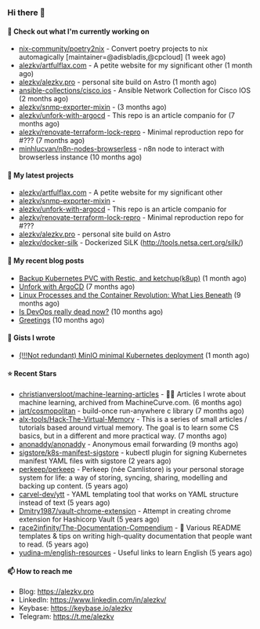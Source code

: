 ### Hi there 👋

#### 👷 Check out what I'm currently working on

- [nix-community/poetry2nix](https://github.com/nix-community/poetry2nix) - Convert poetry projects to nix automagically [maintainer=@adisbladis,@cpcloud]  (1 week ago)
- [alezkv/artfulflax.com](https://github.com/alezkv/artfulflax.com) - A petite website for my significant other (1 month ago)
- [alezkv/alezkv.pro](https://github.com/alezkv/alezkv.pro) - personal site build on Astro (1 month ago)
- [ansible-collections/cisco.ios](https://github.com/ansible-collections/cisco.ios) - Ansible Network Collection for Cisco IOS (2 months ago)
- [alezkv/snmp-exporter-mixin](https://github.com/alezkv/snmp-exporter-mixin) -  (3 months ago)
- [alezkv/unfork-with-argocd](https://github.com/alezkv/unfork-with-argocd) - This repo is an article companio for (7 months ago)
- [alezkv/renovate-terraform-lock-repro](https://github.com/alezkv/renovate-terraform-lock-repro) - Minimal reproduction repo for #??? (7 months ago)
- [minhlucvan/n8n-nodes-browserless](https://github.com/minhlucvan/n8n-nodes-browserless) - n8n node to interact with browserless instance  (10 months ago)

#### 🌱 My latest projects

- [alezkv/artfulflax.com](https://github.com/alezkv/artfulflax.com) - A petite website for my significant other
- [alezkv/snmp-exporter-mixin](https://github.com/alezkv/snmp-exporter-mixin) - 
- [alezkv/unfork-with-argocd](https://github.com/alezkv/unfork-with-argocd) - This repo is an article companio for
- [alezkv/renovate-terraform-lock-repro](https://github.com/alezkv/renovate-terraform-lock-repro) - Minimal reproduction repo for #???
- [alezkv/alezkv.pro](https://github.com/alezkv/alezkv.pro) - personal site build on Astro
- [alezkv/docker-silk](https://github.com/alezkv/docker-silk) - Dockerized SiLK (http://tools.netsa.cert.org/silk/)

#### 📜 My recent blog posts

- [Backup Kubernetes PVC with Restic, and ketchup(k8up)](https://alezkv.pro/blog/k8up/) (1 month ago)
- [Unfork with ArgoCD](https://alezkv.pro/blog/unfork-with-argocd/) (7 months ago)
- [Linux Processes and the Container Revolution: What Lies Beneath](https://alezkv.pro/blog/container-is-a-process/) (9 months ago)
- [Is DevOps really dead now?](https://alezkv.pro/blog/is-devops-dead/) (10 months ago)
- [Greetings](https://alezkv.pro/blog/greetings/) (10 months ago)

#### 📓 Gists I wrote

- [(!!!Not redundant) MinIO minimal Kubernetes deployment](https://gist.github.com/ac2280dcae300f24495ebb54d44d6d98) (1 month ago)

#### ⭐ Recent Stars

- [christianversloot/machine-learning-articles](https://github.com/christianversloot/machine-learning-articles) - 🧠💬 Articles I wrote about machine learning, archived from MachineCurve.com. (6 months ago)
- [jart/cosmopolitan](https://github.com/jart/cosmopolitan) - build-once run-anywhere c library (7 months ago)
- [alx-tools/Hack-The-Virtual-Memory](https://github.com/alx-tools/Hack-The-Virtual-Memory) - This is a series of small articles / tutorials based around virtual memory. The goal is to learn some CS basics, but in a different and more practical way. (7 months ago)
- [anonaddy/anonaddy](https://github.com/anonaddy/anonaddy) - Anonymous email forwarding (9 months ago)
- [sigstore/k8s-manifest-sigstore](https://github.com/sigstore/k8s-manifest-sigstore) - kubectl plugin for signing Kubernetes manifest YAML files with sigstore (2 years ago)
- [perkeep/perkeep](https://github.com/perkeep/perkeep) - Perkeep (née Camlistore) is your personal storage system for life: a way of storing, syncing, sharing, modelling and backing up content. (5 years ago)
- [carvel-dev/ytt](https://github.com/carvel-dev/ytt) - YAML templating tool that works on YAML structure instead of text (5 years ago)
- [Dmitry1987/vault-chrome-extension](https://github.com/Dmitry1987/vault-chrome-extension) - Attempt in creating chrome extension for Hashicorp Vault (5 years ago)
- [race2infinity/The-Documentation-Compendium](https://github.com/race2infinity/The-Documentation-Compendium) - 📢 Various README templates &amp; tips on writing high-quality documentation that people want to read. (5 years ago)
- [yudina-m/english-resources](https://github.com/yudina-m/english-resources) - Useful links to learn English (5 years ago)

#### 📫 How to reach me

- Blog: https://alezkv.pro
- LinkedIn: https://www.linkedin.com/in/alezkv/
- Keybase: https://keybase.io/alezkv
- Telegram: https://t.me/alezkv

